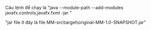 Câu lệnh để chạy là "java --module-path <module-path> --add-modules javafx.controls,javafx.fxml -jar <jarfile-path>"

"jar file ở đây là file MM-src\target\original-MM-1.0-SNAPSHOT.jar"

